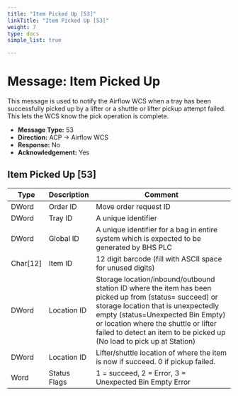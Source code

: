 ```yaml
---
title: "Item Picked Up [53]"
linkTitle: "Item Picked Up [53]"
weight: 7
type: docs
simple_list: true

---
```


# Message: Item Picked Up

This message is used to notify the Airflow WCS when a tray has been successfully picked up by a lifter or a shuttle or lifter pickup attempt failed. 
This lets the WCS know the pick operation is complete.

- **Message Type:** 53
- **Direction:** ACP → Airflow WCS
- **Response:** No
- **Acknowledgement:** Yes

<!-- -->
## Item Picked Up [53]

|Type |Description |Comment |
|-----|------------|------------|
|DWord |Order ID  |Move order request ID|
|DWord |Tray ID |A unique identifier|
|DWord |Global ID |A unique identifier for a bag in entire system which is expected to be generated by BHS PLC|
|Char[12]|Item ID | 12 digit barcode (fill with ASCII space for unused digits) |
|DWord |Location ID | Storage location/inbound/outbound station ID where the item has been picked up from (status= succeed) or storage location that is unexpectedly empty (status=Unexpected Bin Empty) or location where the shuttle or lifter failed to detect an item to be picked up (No load to pick up at Station)|
|DWord |Location ID | Lifter/shuttle location of where the item is now if succeed. 0 if pickup failed.|
|Word |Status Flags | 1 = succeed, 2 = Error, 3 = Unexpected Bin Empty Error  |